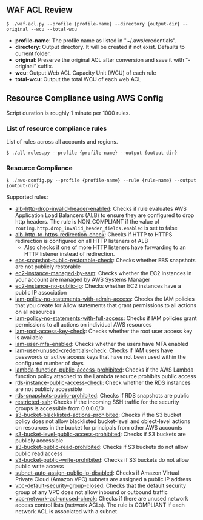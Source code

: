 ## WAF ACL Review

```
$ ./waf-acl.py --profile {profile-name} --directory {output-dir} --original --wcu --total-wcu
```

- **profile-name**: The profile name as listed in "~/.aws/credentials".
- **directory**: Output directory. It will be created if not exist. Defaults to current folder.
- **original**: Preserve the original ACL after conversion and save it with "-original" suffix.
- **wcu**: Output Web ACL Capacity Unit (WCU) of each rule
- **total-wcu**: Output the total WCU of each web ACL

## Resource Compliance using AWS Config

Script duration is roughly 1 minute per 1000 rules.

### List of resource compliance rules

List of rules across all accounts and regions.

```
$ ./all-rules.py --profile {profile-name} --output {output-dir}
```

### Resource Compliance

```
$ ./aws-config.py --profile {profile-name} --rule {rule-name} --output {output-dir}
```

Supported rules:
- [alb-http-drop-invalid-header-enabled](https://docs.aws.amazon.com/config/latest/developerguide/alb-http-drop-invalid-header-enabled.html): Checks if rule evaluates AWS Application Load Balancers (ALB) to ensure they are configured to drop http headers. The rule is NON_COMPLIANT if the value of `routing.http.drop_invalid_header_fields.enabled` is set to false
- [alb-http-to-https-redirection-check](https://docs.aws.amazon.com/config/latest/developerguide/alb-http-to-https-redirection-check.html): Checks if HTTP to HTTPS redirection is configured on all HTTP listeners of ALB
  * Also checks if one of more HTTP listeners have forwarding to an HTTP listener instead of redirection.
- [ebs-snapshot-public-restorable-check](https://docs.aws.amazon.com/config/latest/developerguide/ebs-snapshot-public-restorable-check.html): Checks whether EBS snapshots are not publicly restorable
- [ec2-instance-managed-by-ssm](https://docs.aws.amazon.com/config/latest/developerguide/ec2-instance-managed-by-ssm.html): Checks whether the EC2 instances in your account are managed by AWS Systems Manager
- [ec2-instance-no-public-ip](https://docs.aws.amazon.com/config/latest/developerguide/ec2-instance-no-public-ip.html): Checks whether EC2 instances have a public IP association
- [iam-policy-no-statements-with-admin-access](https://docs.aws.amazon.com/config/latest/developerguide/iam-policy-no-statements-with-admin-access.html): Checks the IAM policies that you create for Allow statements that grant permissions to all actions on all resources
- [iam-policy-no-statements-with-full-access](https://docs.aws.amazon.com/config/latest/developerguide/iam-policy-no-statements-with-full-access.html): Checks if IAM policies grant permissions to all actions on individual AWS resources
- [iam-root-access-key-check](https://docs.aws.amazon.com/config/latest/developerguide/iam-root-access-key-check.html): Checks whether the root user access key is available
- [iam-user-mfa-enabled](https://docs.aws.amazon.com/config/latest/developerguide/iam-user-mfa-enabled.html): Checks whether the users have MFA enabled
- [iam-user-unused-credentials-check](https://docs.aws.amazon.com/config/latest/developerguide/iam-user-unused-credentials-check.html): Checks if IAM users have passwords or active access keys that have not been used within the configured number of days
- [lambda-function-public-access-prohibited](https://docs.aws.amazon.com/config/latest/developerguide/lambda-function-public-access-prohibited.html): Checks if the AWS Lambda function policy attached to the Lambda resource prohibits public access
- [rds-instance-public-access-check](https://docs.aws.amazon.com/config/latest/developerguide/rds-instance-public-access-check.html): Check whether the RDS instances are not publicly accessible
- [rds-snapshots-public-prohibited](https://docs.aws.amazon.com/config/latest/developerguide/rds-snapshots-public-prohibited.html): Checks if RDS snapshots are public
- [restricted-ssh](https://docs.aws.amazon.com/config/latest/developerguide/restricted-ssh.html): Checks if the incoming SSH traffic for the security groups is accessible from 0.0.0.0/0
- [s3-bucket-blacklisted-actions-prohibited](https://docs.aws.amazon.com/config/latest/developerguide/s3-bucket-blacklisted-actions-prohibited.html): Checks if the S3 bucket policy does not allow blacklisted bucket-level and object-level actions on resources in the bucket for principals from other AWS accounts
- [s3-bucket-level-public-access-prohibited](https://docs.aws.amazon.com/config/latest/developerguide/s3-bucket-level-public-access-prohibited.html): Checks if S3 buckets are publicly accessible
- [s3-bucket-public-read-prohibited](https://docs.aws.amazon.com/config/latest/developerguide/s3-bucket-public-read-prohibited.html): Checks if S3 buckets do not allow public read access
- [s3-bucket-public-write-prohibited](https://docs.aws.amazon.com/config/latest/developerguide/s3-bucket-public-write-prohibited.html): Checks if S3 buckets do not allow public write access
- [subnet-auto-assign-public-ip-disabled](https://docs.aws.amazon.com/config/latest/developerguide/subnet-auto-assign-public-ip-disabled.html): Checks if Amazon Virtual Private Cloud (Amazon VPC) subnets are assigned a public IP address
- [vpc-default-security-group-closed](https://docs.aws.amazon.com/config/latest/developerguide/vpc-default-security-group-closed.html): Checks that the default security group of any VPC does not allow inbound or outbound traffic
- [vpc-network-acl-unused-check](https://docs.aws.amazon.com/config/latest/developerguide/vpc-network-acl-unused-check.html): Checks if there are unused network access control lists (network ACLs). The rule is COMPLIANT if each network ACL is associated with a subnet
